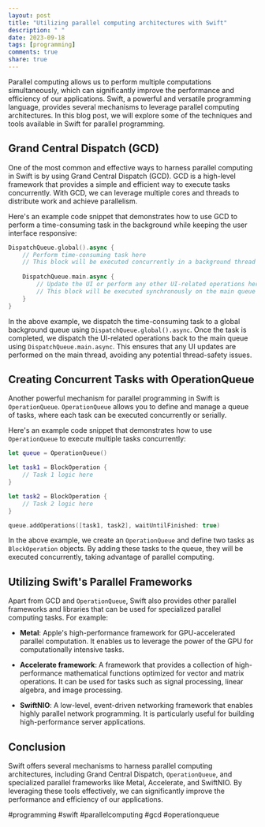 ```yaml
---
layout: post
title: "Utilizing parallel computing architectures with Swift"
description: " "
date: 2023-09-18
tags: [programming]
comments: true
share: true
---
```


Parallel computing allows us to perform multiple computations simultaneously, which can significantly improve the performance and efficiency of our applications. Swift, a powerful and versatile programming language, provides several mechanisms to leverage parallel computing architectures. In this blog post, we will explore some of the techniques and tools available in Swift for parallel programming.

## Grand Central Dispatch (GCD)

One of the most common and effective ways to harness parallel computing in Swift is by using Grand Central Dispatch (GCD). GCD is a high-level framework that provides a simple and efficient way to execute tasks concurrently. With GCD, we can leverage multiple cores and threads to distribute work and achieve parallelism.

Here's an example code snippet that demonstrates how to use GCD to perform a time-consuming task in the background while keeping the user interface responsive:
```swift
DispatchQueue.global().async {
    // Perform time-consuming task here
    // This block will be executed concurrently in a background thread
    
    DispatchQueue.main.async {
        // Update the UI or perform any other UI-related operations here
        // This block will be executed synchronously on the main queue
    }
}
```

In the above example, we dispatch the time-consuming task to a global background queue using `DispatchQueue.global().async`. Once the task is completed, we dispatch the UI-related operations back to the main queue using `DispatchQueue.main.async`. This ensures that any UI updates are performed on the main thread, avoiding any potential thread-safety issues.

## Creating Concurrent Tasks with OperationQueue

Another powerful mechanism for parallel programming in Swift is `OperationQueue`. `OperationQueue` allows you to define and manage a queue of tasks, where each task can be executed concurrently or serially.

Here's an example code snippet that demonstrates how to use `OperationQueue` to execute multiple tasks concurrently:
```swift
let queue = OperationQueue()

let task1 = BlockOperation {
    // Task 1 logic here
}

let task2 = BlockOperation {
    // Task 2 logic here
}

queue.addOperations([task1, task2], waitUntilFinished: true)
```

In the above example, we create an `OperationQueue` and define two tasks as `BlockOperation` objects. By adding these tasks to the queue, they will be executed concurrently, taking advantage of parallel computing.

## Utilizing Swift's Parallel Frameworks

Apart from GCD and `OperationQueue`, Swift also provides other parallel frameworks and libraries that can be used for specialized parallel computing tasks. For example:

- **Metal**: Apple's high-performance framework for GPU-accelerated parallel computation. It enables us to leverage the power of the GPU for computationally intensive tasks.

- **Accelerate framework**: A framework that provides a collection of high-performance mathematical functions optimized for vector and matrix operations. It can be used for tasks such as signal processing, linear algebra, and image processing.

- **SwiftNIO**: A low-level, event-driven networking framework that enables highly parallel network programming. It is particularly useful for building high-performance server applications.

## Conclusion

Swift offers several mechanisms to harness parallel computing architectures, including Grand Central Dispatch, `OperationQueue`, and specialized parallel frameworks like Metal, Accelerate, and SwiftNIO. By leveraging these tools effectively, we can significantly improve the performance and efficiency of our applications.

#programming #swift #parallelcomputing #gcd #operationqueue